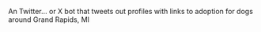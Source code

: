 An Twitter... or X bot that tweets out profiles with links to adoption for dogs around Grand Rapids, MI
